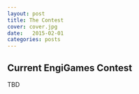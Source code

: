 ```yaml
---
layout: post
title: The Contest
cover: cover.jpg
date:   2015-02-01
categories: posts
---
```


## Current EngiGames Contest

TBD